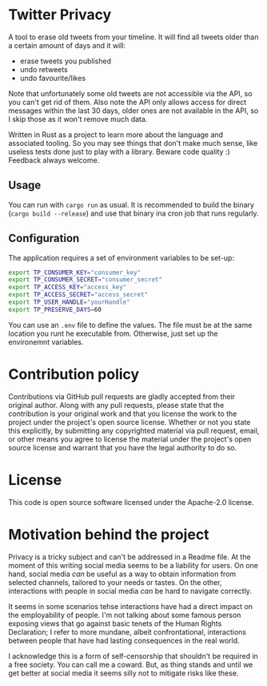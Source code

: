 # Twitter Privacy

A tool to erase old tweets from your timeline. It will find all tweets older than a certain amount of days and it will:

- erase tweets you published
- undo retweets
- undo favourite/likes

Note that unfortunately some old tweets are not accessible via the API, so you can't get rid of them. Also note the API only allows
access for direct messages within the last 30 days, older ones are not available in the API, so I skip those as it won't remove much data.

Written in Rust as a project to learn more about the language and associated tooling. So you may see things that don't make much sense,
like useless tests done just to play with a library. Beware code quality :) Feedback always welcome.

## Usage

You can run with `cargo run` as usual. 
It is recommended to build the binary (`cargo build --release`) and use that binary ina  cron job that runs regularly.

## Configuration

The application requires a set of environment variables to be set-up:

```bash
export TP_CONSUMER_KEY="consumer_key"
export TP_CONSUMER_SECRET="consumer_secret"
export TP_ACCESS_KEY="access_key"
export TP_ACCESS_SECRET="access_secret"
export TP_USER_HANDLE="yourHandle"
export TP_PRESERVE_DAYS=60
```

You can use an `.env` file to define the values. The file must be at the same location you runt he executable from. Otherwise, just set up the environemnt variables.

# Contribution policy

Contributions via GitHub pull requests are gladly accepted from their original author. Along with any pull requests, please state that the contribution is your original work and that you license the work to the project under the project's open source license. Whether or not you state this explicitly, by submitting any copyrighted material via pull request, email, or other means you agree to license the material under the project's open source license and warrant that you have the legal authority to do so.

# License

This code is open source software licensed under the Apache-2.0 license.

# Motivation behind the project

Privacy is a tricky subject and can't be addressed in a Readme file. At the moment of this writing social media seems to be a liability for users. On one hand, social media *can* be useful as a way to obtain information from selected channels, tailored to your needs or tastes. On the other, interactions with people in social media *can* be hard to navigate correctly. 

It seems in some scenarios tehse interactions have had a direct impact on the employability of people. I'm not talking about some famous person exposing views that go against   basic tenets of the Human Rights Declaration; I refer to more mundane, albeit confrontational, interactions between people that have had lasting consequences in the real world.

I acknowledge this is a form of self-censorship that shouldn't be required in a free society. You can call me a coward. But, as thing stands and until we get better at social media it seems silly not to mitigate risks like these.
